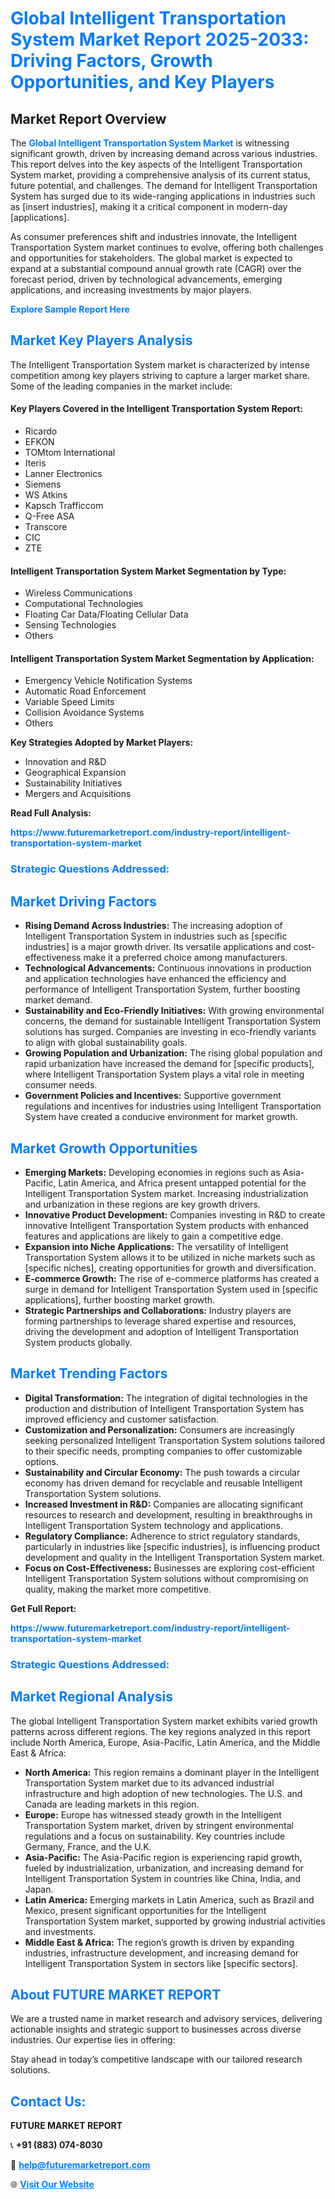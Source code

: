 <h1 style="color: #007BFF;">Global Intelligent Transportation System Market Report 2025-2033: Driving Factors, Growth Opportunities, and Key Players</h1>

<section id="overview">
<h2>Market Report Overview</h2>
<p>The <a href="https://www.futuremarketreport.com/industry-report/intelligent-transportation-system-market" style="color: #007BFF; text-decoration: none;"><strong>Global Intelligent Transportation System Market</strong></a> is witnessing significant growth, driven by increasing demand across various industries. This report delves into the key aspects of the Intelligent Transportation System market, providing a comprehensive analysis of its current status, future potential, and challenges. The demand for Intelligent Transportation System has surged due to its wide-ranging applications in industries such as [insert industries], making it a critical component in modern-day [applications].</p>
<p>As consumer preferences shift and industries innovate, the Intelligent Transportation System market continues to evolve, offering both challenges and opportunities for stakeholders. The global market is expected to expand at a substantial compound annual growth rate (CAGR) over the forecast period, driven by technological advancements, emerging applications, and increasing investments by major players.</p>
</section>

<section id="overview">
<p><a href="https://www.futuremarketreport.com/request-sample/reportId=99416" style="color: #007BFF; text-decoration: none;"><strong>Explore Sample Report Here</strong></a></p>
</section>

<section id="key-players">
<h2 style="color: #007BFF;">Market Key Players Analysis</h2>
<p>The Intelligent Transportation System market is characterized by intense competition among key players striving to capture a larger market share. Some of the leading companies in the market include:</p>
<h4>Key Players Covered in the Intelligent Transportation System Report:</h4>
<ul><li>Ricardo</li><li>EFKON</li><li>TOMtom International</li><li>Iteris</li><li>Lanner Electronics</li><li>Siemens</li><li>WS Atkins</li><li>Kapsch Trafficcom</li><li>Q-Free ASA</li><li>Transcore</li><li>CIC</li><li>ZTE</li></ul>
<h4>Intelligent Transportation System Market Segmentation by Type:</h4>
<ul><li>Wireless Communications</li><li>Computational Technologies</li><li>Floating Car Data/Floating Cellular Data</li><li>Sensing Technologies</li><li>Others</li></ul>

<h4>Intelligent Transportation System Market Segmentation by Application:</h4>
<ul><li>Emergency Vehicle Notification Systems</li><li>Automatic Road Enforcement</li><li>Variable Speed Limits</li><li>Collision Avoidance Systems</li><li>Others</li></ul>
<p><strong>Key Strategies Adopted by Market Players:</strong></p>
<ul>
<li>Innovation and R&D</li>
<li>Geographical Expansion</li>
<li>Sustainability Initiatives</li>
<li>Mergers and Acquisitions</li>
</ul>
</section>

<section>
<p><strong>Read Full Analysis: </strong></p><a href="https://www.futuremarketreport.com/industry-report/intelligent-transportation-system-market" style="color: #007BFF; text-decoration: none;"><strong>https://www.futuremarketreport.com/industry-report/intelligent-transportation-system-market</strong></a>
<h3 style="color: #007BFF;">Strategic Questions Addressed:</h3>
</section>

<section id="driving-factors">
<h2 style="color: #007BFF;">Market Driving Factors</h2>
<ul>
<li><strong>Rising Demand Across Industries:</strong> The increasing adoption of Intelligent Transportation System in industries such as [specific industries] is a major growth driver. Its versatile applications and cost-effectiveness make it a preferred choice among manufacturers.</li>
<li><strong>Technological Advancements:</strong> Continuous innovations in production and application technologies have enhanced the efficiency and performance of Intelligent Transportation System, further boosting market demand.</li>
<li><strong>Sustainability and Eco-Friendly Initiatives:</strong> With growing environmental concerns, the demand for sustainable Intelligent Transportation System solutions has surged. Companies are investing in eco-friendly variants to align with global sustainability goals.</li>
<li><strong>Growing Population and Urbanization:</strong> The rising global population and rapid urbanization have increased the demand for [specific products], where Intelligent Transportation System plays a vital role in meeting consumer needs.</li>
<li><strong>Government Policies and Incentives:</strong> Supportive government regulations and incentives for industries using Intelligent Transportation System have created a conducive environment for market growth.</li>
</ul>
</section>

<section id="growth-opportunities">
<h2 style="color: #007BFF;">Market Growth Opportunities</h2>
<ul>
<li><strong>Emerging Markets:</strong> Developing economies in regions such as Asia-Pacific, Latin America, and Africa present untapped potential for the Intelligent Transportation System market. Increasing industrialization and urbanization in these regions are key growth drivers.</li>
<li><strong>Innovative Product Development:</strong> Companies investing in R&D to create innovative Intelligent Transportation System products with enhanced features and applications are likely to gain a competitive edge.</li>
<li><strong>Expansion into Niche Applications:</strong> The versatility of Intelligent Transportation System allows it to be utilized in niche markets such as [specific niches], creating opportunities for growth and diversification.</li>
<li><strong>E-commerce Growth:</strong> The rise of e-commerce platforms has created a surge in demand for Intelligent Transportation System used in [specific applications], further boosting market growth.</li>
<li><strong>Strategic Partnerships and Collaborations:</strong> Industry players are forming partnerships to leverage shared expertise and resources, driving the development and adoption of Intelligent Transportation System products globally.</li>
</ul>
</section>

<section id="trending-factors">
<h2 style="color: #007BFF;">Market Trending Factors</h2>
<ul>
<li><strong>Digital Transformation:</strong> The integration of digital technologies in the production and distribution of Intelligent Transportation System has improved efficiency and customer satisfaction.</li>
<li><strong>Customization and Personalization:</strong> Consumers are increasingly seeking personalized Intelligent Transportation System solutions tailored to their specific needs, prompting companies to offer customizable options.</li>
<li><strong>Sustainability and Circular Economy:</strong> The push towards a circular economy has driven demand for recyclable and reusable Intelligent Transportation System solutions.</li>
<li><strong>Increased Investment in R&D:</strong> Companies are allocating significant resources to research and development, resulting in breakthroughs in Intelligent Transportation System technology and applications.</li>
<li><strong>Regulatory Compliance:</strong> Adherence to strict regulatory standards, particularly in industries like [specific industries], is influencing product development and quality in the Intelligent Transportation System market.</li>
<li><strong>Focus on Cost-Effectiveness:</strong> Businesses are exploring cost-efficient Intelligent Transportation System solutions without compromising on quality, making the market more competitive.</li>
</ul>
</section>

<section>
<p><strong>Get Full Report: </strong></p><a href="https://www.futuremarketreport.com/industry-report/intelligent-transportation-system-market" style="color: #007BFF; text-decoration: none;"><strong>https://www.futuremarketreport.com/industry-report/intelligent-transportation-system-market</strong></a>
<h3 style="color: #007BFF;">Strategic Questions Addressed:</h3>
</section>


<section id="regional-analysis">
<h2 style="color: #007BFF;">Market Regional Analysis</h2>
<p>The global Intelligent Transportation System market exhibits varied growth patterns across different regions. The key regions analyzed in this report include North America, Europe, Asia-Pacific, Latin America, and the Middle East & Africa:</p>
<ul>
<li><strong>North America:</strong> This region remains a dominant player in the Intelligent Transportation System market due to its advanced industrial infrastructure and high adoption of new technologies. The U.S. and Canada are leading markets in this region.</li>
<li><strong>Europe:</strong> Europe has witnessed steady growth in the Intelligent Transportation System market, driven by stringent environmental regulations and a focus on sustainability. Key countries include Germany, France, and the U.K.</li>
<li><strong>Asia-Pacific:</strong> The Asia-Pacific region is experiencing rapid growth, fueled by industrialization, urbanization, and increasing demand for Intelligent Transportation System in countries like China, India, and Japan.</li>
<li><strong>Latin America:</strong> Emerging markets in Latin America, such as Brazil and Mexico, present significant opportunities for the Intelligent Transportation System market, supported by growing industrial activities and investments.</li>
<li><strong>Middle East & Africa:</strong> The region’s growth is driven by expanding industries, infrastructure development, and increasing demand for Intelligent Transportation System in sectors like [specific sectors].</li>
</ul>
</section>

<footer>
<h2 style="color: #007BFF;">About FUTURE MARKET REPORT</h2>
<p>We are a trusted name in market research and advisory services, delivering actionable insights and strategic support to businesses across diverse industries. Our expertise lies in offering:</p>

<p>Stay ahead in today’s competitive landscape with our tailored research solutions.</p>

<h2 style="color: #007BFF;">Contact Us:</h2>
<p><strong>FUTURE MARKET REPORT</strong></p>
<p>📞 <strong>+91 (883) 074-8030</strong></p>
<p>📧 <strong><a href="mailto:help@futuremarketreport.com" style="color: #007BFF;">help@futuremarketreport.com</a></strong></p>
<p>🌐 <strong><a href="https://www.futuremarketreport.com/" style="color: #007BFF;">Visit Our Website</a></strong></p>
</footer>